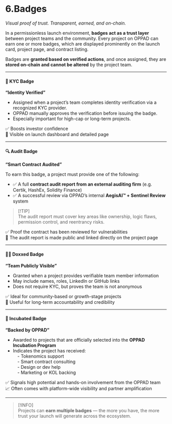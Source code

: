 # 6.Badges

_Visual proof of trust. Transparent, earned, and on-chain._

In a permissionless launch environment, **badges act as a trust layer** between project teams and the community. Every project on OPPAD can earn one or more badges, which are displayed prominently on the launch card, project page, and contract listing.

Badges are **granted based on verified actions**, and once assigned, they are **stored on-chain and cannot be altered** by the project team.

***

#### 🔐 KYC Badge

**“Identity Verified”**

* Assigned when a project’s team completes identity verification via a recognized KYC provider.
* OPPAD manually approves the verification before issuing the badge.
* Especially important for high-cap or long-term projects.

✅ Boosts investor confidence\
📍 Visible on launch dashboard and detailed page

***

#### 🔍 Audit Badge

**“Smart Contract Audited”**

To earn this badge, a project must provide one of the following:

* ✅ A full **contract audit report from an external auditing firm** (e.g. Certik, HashEx, Solidity Finance)
* ✅ A successful review via OPPAD’s internal **AegisAI™ + Sentinel Review** system

> \[!TIP]\
> The audit report must cover key areas like ownership, logic flaws, permission control, and reentrancy risks.

✅ Proof the contract has been reviewed for vulnerabilities\
📄 The audit report is made public and linked directly on the project page

***

#### 🧑‍💼 Doxxed Badge

**“Team Publicly Visible”**

* Granted when a project provides verifiable team member information
* May include names, roles, LinkedIn or GitHub links
* Does not require KYC, but proves the team is not anonymous

✅ Ideal for community-based or growth-stage projects\
🧠 Useful for long-term accountability and credibility

***

#### 🚀 Incubated Badge

**“Backed by OPPAD”**

* Awarded to projects that are officially selected into the **OPPAD Incubation Program**
* Indicates the project has received:\
   - Tokenomics support\
   - Smart contract consulting\
   - Design or dev help\
   - Marketing or KOL backing

✅ Signals high potential and hands-on involvement from the OPPAD team\
📈 Often comes with platform-wide visibility and partner amplification

***

> \[!INFO]\
> Projects can **earn multiple badges** — the more you have, the more trust your launch will generate across the ecosystem.
